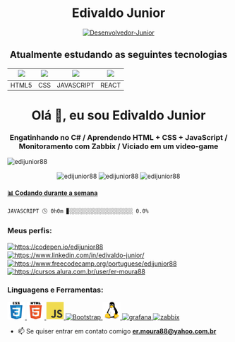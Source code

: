 <div align="center">
  <p>
    <h1>Edivaldo Junior</h1>
    <a href="https://github.com/Daniel-Vinicius">
      <img alt="Desenvolvedor-Junior" src="https://img.shields.io/badge/DESENVOLVEDOR-Junior-brightgreen">
    </a>
  <p>
    

  <h2>Atualmente estudando as seguintes tecnologias</h2>
  
  | <img src="https://www.vectorlogo.zone/logos/w3_html5/w3_html5-icon.svg"> |  <img src="https://www.vectorlogo.zone/logos/w3_css/w3_css-icon.svg">  |  <img src="https://www.vectorlogo.zone/logos/javascript/javascript-icon.svg">  |  <img src="https://www.vectorlogo.zone/logos/reactjs/reactjs-icon.svg">  |
  | :-------------------: | :-------------------: | :-------------------: | :-------------------: |
  | HTML5                 | CSS                   | JAVASCRIPT            | REACT                 |


  <p>
  </p>  
</div>



<h1 align="center">Olá 👋, eu sou Edivaldo Junior</h1>
<h3 align="center">Engatinhando no C# / Aprendendo HTML + CSS + JavaScript / Monitoramento com Zabbix / Viciado em um video-game</h3>

<p align="left"> <img src="https://komarev.com/ghpvc/?username=edijunior88&label=Profile%20views&color=0e75b6&style=flat" alt="edijunior88" /> </p>

<p align=center>
  <img height=175 align="center" src="https://github-readme-stats.vercel.app/api/top-langs?username=edijunior88&show_icons=true&locale=en&layout=compact&theme=dark" alt="edijunior88"/>
  
  <img height=175 align="center" src="https://github-readme-stats.vercel.app/api?username=edijunior88&show_icons=true&locale=en&layout=compact&theme=synthwave" alt="edijunior88"/>

  <img height=195 align="center" src="https://github-readme-streak-stats.herokuapp.com/?user=edijunior88&" alt="edijunior88"/>
</p>

<!-- waka-box start -->
#### <a href="https://gist.github.com/EdiJunior88/e652a726886011d571eee5a93e46ab8f" target="_blank">📊 Codando durante a semana</a>
```text
JAVASCRIPT 🕓 0h0m ▊░░░░░░░░░░░░░░░░░░░░ 0.0%
```
 <!-- waka-box end -->

<h3 align="left">Meus perfis:</h3>

<p align="left">
  <a href="https://codepen.io/edijunior88" target="blank">
    <img align="center" src="https://cdn.jsdelivr.net/npm/simple-icons@3.0.1/icons/codepen.svg" alt="https://codepen.io/edijunior88" height="30" width="40" />
  </a>
  
  <a href="https://www.linkedin.com/in/edivaldo-junior/" target="blank">
    <img align="center" src="https://cdn.jsdelivr.net/npm/simple-icons@3.0.1/icons/linkedin.svg" alt="https://www.linkedin.com/in/edivaldo-junior/" height="30" width="40" />
  </a>
  
  <a href="https://www.freecodecamp.org/portuguese/edijunior88" target="blank">
    <img align="center" src="https://cdn.jsdelivr.net/npm/simple-icons@3.13.0/icons/freecodecamp.svg" alt="https://www.freecodecamp.org/portuguese/edijunior88" height="40" width="50" />
  </a>
  
  <a href="https://cursos.alura.com.br/user/er-moura88" target="blank">
    <img align="center" src="https://pbs.twimg.com/profile_images/1465517409058570248/EBGK2oya_400x400.jpg" alt="https://cursos.alura.com.br/user/er-moura88" height="30" width="30" />
  </a>
</p>

<h3 align="left">Linguagens e Ferramentas:</h3>

<p align="left"> 
  <a href="https://www.w3schools.com/css/" target="_blank"> 
    <img src="https://raw.githubusercontent.com/devicons/devicon/master/icons/css3/css3-original-wordmark.svg" alt="css3" width="40" height="40"/>
  </a> 
  
  <a href="https://www.w3.org/html/" target="_blank"> 
    <img src="https://raw.githubusercontent.com/devicons/devicon/master/icons/html5/html5-original-wordmark.svg" alt="html5" width="40" height="40"/> 
  </a> 
  
  <a href="https://developer.mozilla.org/en-US/docs/Web/JavaScript" target="_blank"> 
    <img src="https://raw.githubusercontent.com/devicons/devicon/master/icons/javascript/javascript-original.svg" alt="javascript" width="40" height="40"/> 
  </a> 
  
  <a href="https://getbootstrap.com/" target="_blank"> 
    <img src="https://www.vectorlogo.zone/logos/getbootstrap/getbootstrap-icon.svg" alt="Bootstrap" width="40" height="40"/> 
  </a>  
  
  <a href="https://www.linux.org/" target="_blank"> 
    <img src="https://raw.githubusercontent.com/devicons/devicon/master/icons/linux/linux-original.svg" alt="linux" width="40" height="40"/> 
  </a> 
  
  <a href="https://grafana.com" target="_blank"> 
  <img src="https://www.vectorlogo.zone/logos/grafana/grafana-icon.svg" alt="grafana" width="40" height="40"/> 
  </a>  
  
  <a href="https://www.zabbix.com/" target="_blank"> 
    <img src="https://www.vectorlogo.zone/logos/zabbix/zabbix-icon.svg" alt="zabbix" width="40" height="40"/> 
  </a>

</p>

- 📫 Se quiser entrar em contato comigo **er.moura88@yahoo.com.br**




